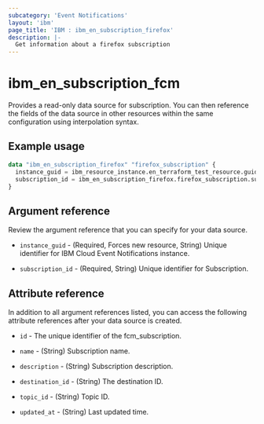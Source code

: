 ```yaml
---
subcategory: 'Event Notifications'
layout: 'ibm'
page_title: 'IBM : ibm_en_subscription_firefox'
description: |-
  Get information about a firefox subscription
---
```


# ibm_en_subscription_fcm

Provides a read-only data source for subscription. You can then reference the fields of the data source in other resources within the same configuration using interpolation syntax.

## Example usage

```terraform
data "ibm_en_subscription_firefox" "firefox_subscription" {
  instance_guid = ibm_resource_instance.en_terraform_test_resource.guid
  subscription_id = ibm_en_subscription_firefox.firefox_subscription.subscription_id
}
```

## Argument reference

Review the argument reference that you can specify for your data source.

- `instance_guid` - (Required, Forces new resource, String) Unique identifier for IBM Cloud Event Notifications instance.

- `subscription_id` - (Required, String) Unique identifier for Subscription.

## Attribute reference

In addition to all argument references listed, you can access the following attribute references after your data source is created.

- `id` - The unique identifier of the fcm_subscription.

- `name` - (String) Subscription name.

- `description` - (String) Subscription description.

- `destination_id` - (String) The destination ID.

- `topic_id` - (String) Topic ID.

- `updated_at` - (String) Last updated time.
